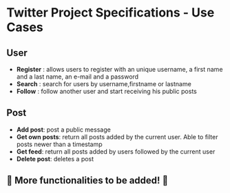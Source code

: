 # Twitter Project Specifications - Use Cases

## User 
* **Register** : allows users to register with an unique username, a first name and a last name, an e-mail and a password
* **Search** : search for users by username,firstname or lastname
* **Follow** : follow another user and start receiving his public posts

## Post
* **Add post**: post a public message
* **Get own posts**: return all posts added by the current user. Able to filter posts newer than a timestamp
* **Get feed**: return all posts added by users followed by the current user
* **Delete post**: deletes a post

## :construction:  More functionalities to be added! :construction:


